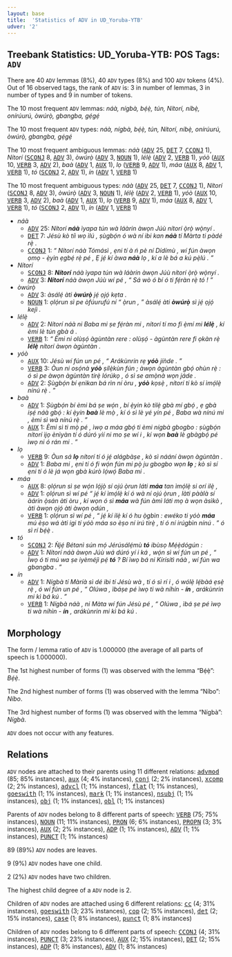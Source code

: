 ```yaml
---
layout: base
title:  'Statistics of ADV in UD_Yoruba-YTB'
udver: '2'
---
```


## Treebank Statistics: UD_Yoruba-YTB: POS Tags: `ADV`

There are 40 `ADV` lemmas (8%), 40 `ADV` types (8%) and 100 `ADV` tokens (4%).
Out of 16 observed tags, the rank of `ADV` is: 3 in number of lemmas, 3 in number of types and 9 in number of tokens.

The 10 most frequent `ADV` lemmas: <em>náà, nígbà, bẹ́ẹ̀, tún, Nítorí, níbẹ̀, onírúurú, òwúrọ̀, gbangba, gẹ́gẹ́</em>

The 10 most frequent `ADV` types:  <em>náà, nígbà, bẹ́ẹ̀, tún, Nítorí, níbẹ̀, onírúurú, òwúrọ̀, gbangba, gẹ́gẹ́</em>

The 10 most frequent ambiguous lemmas: <em>náà</em> (<tt><a href="yo_ytb-pos-ADV.html">ADV</a></tt> 25, <tt><a href="yo_ytb-pos-DET.html">DET</a></tt> 7, <tt><a href="yo_ytb-pos-CCONJ.html">CCONJ</a></tt> 1), <em>Nítorí</em> (<tt><a href="yo_ytb-pos-SCONJ.html">SCONJ</a></tt> 8, <tt><a href="yo_ytb-pos-ADV.html">ADV</a></tt> 3), <em>òwúrọ̀</em> (<tt><a href="yo_ytb-pos-ADV.html">ADV</a></tt> 3, <tt><a href="yo_ytb-pos-NOUN.html">NOUN</a></tt> 1), <em>lélẹ̀</em> (<tt><a href="yo_ytb-pos-ADV.html">ADV</a></tt> 2, <tt><a href="yo_ytb-pos-VERB.html">VERB</a></tt> 1), <em>yóò</em> (<tt><a href="yo_ytb-pos-AUX.html">AUX</a></tt> 10, <tt><a href="yo_ytb-pos-VERB.html">VERB</a></tt> 3, <tt><a href="yo_ytb-pos-ADV.html">ADV</a></tt> 2), <em>baà</em> (<tt><a href="yo_ytb-pos-ADV.html">ADV</a></tt> 1, <tt><a href="yo_ytb-pos-AUX.html">AUX</a></tt> 1), <em>lọ</em> (<tt><a href="yo_ytb-pos-VERB.html">VERB</a></tt> 9, <tt><a href="yo_ytb-pos-ADV.html">ADV</a></tt> 1), <em>máa</em> (<tt><a href="yo_ytb-pos-AUX.html">AUX</a></tt> 8, <tt><a href="yo_ytb-pos-ADV.html">ADV</a></tt> 1, <tt><a href="yo_ytb-pos-VERB.html">VERB</a></tt> 1), <em>tó</em> (<tt><a href="yo_ytb-pos-SCONJ.html">SCONJ</a></tt> 2, <tt><a href="yo_ytb-pos-ADV.html">ADV</a></tt> 1), <em>ín</em> (<tt><a href="yo_ytb-pos-ADV.html">ADV</a></tt> 1, <tt><a href="yo_ytb-pos-VERB.html">VERB</a></tt> 1)

The 10 most frequent ambiguous types:  <em>náà</em> (<tt><a href="yo_ytb-pos-ADV.html">ADV</a></tt> 25, <tt><a href="yo_ytb-pos-DET.html">DET</a></tt> 7, <tt><a href="yo_ytb-pos-CCONJ.html">CCONJ</a></tt> 1), <em>Nítorí</em> (<tt><a href="yo_ytb-pos-SCONJ.html">SCONJ</a></tt> 8, <tt><a href="yo_ytb-pos-ADV.html">ADV</a></tt> 3), <em>òwúrọ̀</em> (<tt><a href="yo_ytb-pos-ADV.html">ADV</a></tt> 3, <tt><a href="yo_ytb-pos-NOUN.html">NOUN</a></tt> 1), <em>lélẹ̀</em> (<tt><a href="yo_ytb-pos-ADV.html">ADV</a></tt> 2, <tt><a href="yo_ytb-pos-VERB.html">VERB</a></tt> 1), <em>yóò</em> (<tt><a href="yo_ytb-pos-AUX.html">AUX</a></tt> 10, <tt><a href="yo_ytb-pos-VERB.html">VERB</a></tt> 3, <tt><a href="yo_ytb-pos-ADV.html">ADV</a></tt> 2), <em>baà</em> (<tt><a href="yo_ytb-pos-ADV.html">ADV</a></tt> 1, <tt><a href="yo_ytb-pos-AUX.html">AUX</a></tt> 1), <em>lọ</em> (<tt><a href="yo_ytb-pos-VERB.html">VERB</a></tt> 9, <tt><a href="yo_ytb-pos-ADV.html">ADV</a></tt> 1), <em>máa</em> (<tt><a href="yo_ytb-pos-AUX.html">AUX</a></tt> 8, <tt><a href="yo_ytb-pos-ADV.html">ADV</a></tt> 1, <tt><a href="yo_ytb-pos-VERB.html">VERB</a></tt> 1), <em>tó</em> (<tt><a href="yo_ytb-pos-SCONJ.html">SCONJ</a></tt> 2, <tt><a href="yo_ytb-pos-ADV.html">ADV</a></tt> 1), <em>ín</em> (<tt><a href="yo_ytb-pos-ADV.html">ADV</a></tt> 1, <tt><a href="yo_ytb-pos-VERB.html">VERB</a></tt> 1)


* <em>náà</em>
  * <tt><a href="yo_ytb-pos-ADV.html">ADV</a></tt> 25: <em>Nítorí <b>náà</b> ìyapa tún wà láàrin àwọn Júù nítorí ọ̀rọ̀ wọ̀nyí .</em>
  * <tt><a href="yo_ytb-pos-DET.html">DET</a></tt> 7: <em>Jésù kò tíì wọ ìlú , ṣùgbọ́n ó wà ní ibi kan <b>náà</b> tí Màrta ti pàdé rẹ̀ .</em>
  * <tt><a href="yo_ytb-pos-CCONJ.html">CCONJ</a></tt> 1: <em>“ Nítorí náà Tómásì , ẹni tí à ń pè ní Dídímù , wí fún àwọn ọmọ - ẹ̀yìn ẹgbẹ́ rẹ̀ pé , Ẹ jẹ́ kí àwa <b>náà</b> lọ , kí a lè bá a kú pẹ̀lú . ”</em>
* <em>Nítorí</em>
  * <tt><a href="yo_ytb-pos-SCONJ.html">SCONJ</a></tt> 8: <em><b>Nítorí</b> náà ìyapa tún wà láàrin àwọn Júù nítorí ọ̀rọ̀ wọ̀nyí .</em>
  * <tt><a href="yo_ytb-pos-ADV.html">ADV</a></tt> 3: <em><b>Nítorí</b> náà àwọn Júù wí pé , “ Sá wò ó bí ó ti fẹ́ràn rẹ̀ tó ! ”</em>
* <em>òwúrọ̀</em>
  * <tt><a href="yo_ytb-pos-ADV.html">ADV</a></tt> 3: <em>àsálẹ́ àti <b>òwúrọ̀</b> jẹ́ ọjọ́ kẹta .</em>
  * <tt><a href="yo_ytb-pos-NOUN.html">NOUN</a></tt> 1: <em>ọlọ́run sì pe òfúurufú ní “ ọ̀run , ” àsálẹ́ àti <b>òwúrọ̀</b> sì jẹ́ ọjọ́ kejì .</em>
* <em>lélẹ̀</em>
  * <tt><a href="yo_ytb-pos-ADV.html">ADV</a></tt> 2: <em>Nítorí náà ni Baba mi ṣe fẹ́ràn mi , nítorí tí mo fi ẹ̀mí mi <b>lélẹ̀</b> , kí èmi lè tún gbà á .</em>
  * <tt><a href="yo_ytb-pos-VERB.html">VERB</a></tt> 1: <em>“ Èmi ni olùṣọ́ àgùntàn rere : olùṣọ́ - àgùntàn rere fi ọkàn rẹ̀ <b>lélẹ̀</b> nítorí àwọn àgùntàn .</em>
* <em>yóò</em>
  * <tt><a href="yo_ytb-pos-AUX.html">AUX</a></tt> 10: <em>Jésù wí fún un pé , “ Arákùnrin rẹ <b>yóò</b> jíǹde . ”</em>
  * <tt><a href="yo_ytb-pos-VERB.html">VERB</a></tt> 3: <em>Òun ni osọ́nà <b>yóò</b> ṣílẹ̀kùn fún ; àwọn àgùntàn gbọ́ ohùn rẹ̀ : ó sì pe àwọn àgùntàn tirẹ̀ lórúkọ , ó sì se amọ̀nà wọn jáde .</em>
  * <tt><a href="yo_ytb-pos-ADV.html">ADV</a></tt> 2: <em>Ṣùgbọ́n bí ẹnìkan bá rìn ní òru , <b>yóò</b> kọsẹ̀ , nítorí tí kò sí ìmọ́lẹ̀ nínú rẹ̀ . ”</em>
* <em>baà</em>
  * <tt><a href="yo_ytb-pos-ADV.html">ADV</a></tt> 1: <em>Ṣùgbọ́n bí èmi bá ṣe wọ́n , bí ẹ̀yin kò tilẹ̀ gbà mí gbọ́ , ẹ gbà iṣẹ́ náà gbọ́ : kí ẹ̀yin <b>baà</b> lè mọ̀ , kí ó sì lè yé yín pé , Baba wà nínú mi , èmi sì wà nínú rẹ̀ . ”</em>
  * <tt><a href="yo_ytb-pos-AUX.html">AUX</a></tt> 1: <em>Èmi sì ti mọ̀ pé , ìwọ a máa gbọ́ ti èmi nígbà gbogbo : ṣùgbọ́n nítorí ìjọ ènìyàn tí ó dúró yìí ni mo ṣe wí i , kí wọn <b>baà</b> lè gbàgbọ́ pé ìwọ ni ó rán mi . ”</em>
* <em>lọ</em>
  * <tt><a href="yo_ytb-pos-VERB.html">VERB</a></tt> 9: <em>Òun sá <b>lọ</b> nítorí tí ó jẹ́ alágbàṣe , kò sì náání àwọn àgùntàn .</em>
  * <tt><a href="yo_ytb-pos-ADV.html">ADV</a></tt> 1: <em>Baba mi , ẹni tí ó fi wọ́n fún mi pọ̀ ju gbogbo wọn <b>lọ</b> ; kò sì sí ẹni tí ó lè já wọn gbà kúrò lọ́wọ́ Baba mi .</em>
* <em>máa</em>
  * <tt><a href="yo_ytb-pos-AUX.html">AUX</a></tt> 8: <em>ọlọ́run sì ṣe wọ́n lọ́jọ̀ sí ojú ọ̀run láti <b>máa</b> tan ìmọ́lẹ̀ si orí ilẹ̀ ,</em>
  * <tt><a href="yo_ytb-pos-ADV.html">ADV</a></tt> 1: <em>ọlọ́run sì wí pé “ jẹ́ kí ìmọ́lẹ̀ kí ó wà ní ojú ọ̀run , làti pààlà sí àárin ọ̀sán àti òru , kí wọn ó sì <b>máa</b> wà fún àmì láti mọ à wọn àsìkò , àti àwọn ọjọ́ àti àwọn ọdún ,</em>
  * <tt><a href="yo_ytb-pos-VERB.html">VERB</a></tt> 1: <em>ọlọ́run sì wí pé , “ jẹ́ kí ilẹ̀ kí ó hu ọ̀gbìn : ewéko ti yóò <b>máa</b> mú èṣo wá àti igi tí yóò máa so èṣo ní irú tirẹ̀ , tí ó ní irúgbìn nínú . ” ó sì rí bẹ́ẹ̀ .</em>
* <em>tó</em>
  * <tt><a href="yo_ytb-pos-SCONJ.html">SCONJ</a></tt> 2: <em>Ǹjẹ́ Bétanì sún mọ́ Jérúsálẹ́mù <b>tó</b> ibùsọ Mẹ́ẹ̀dógún :</em>
  * <tt><a href="yo_ytb-pos-ADV.html">ADV</a></tt> 1: <em>Nítorí náà àwọn Júù wá dúró yí i ká , wọ́n sì wí fún un pé , “ Ìwọ ó ti mú wa ṣe iyèméjì pẹ́ <b>tó</b> ? Bí ìwọ bá ni Kírísítì náà , wí fún wa gbangba . ”</em>
* <em>ín</em>
  * <tt><a href="yo_ytb-pos-ADV.html">ADV</a></tt> 1: <em>Nígbà tí Màríà sì dé ibi tí Jésù wà , tí ó sì rí i , ó wólẹ̀ lẹ́bàá ẹsẹ̀ rẹ̀ , ó wí fún un pé , “ Olúwa , ìbáṣe pé ìwọ ti wà níhín - <b>ín</b> , arákùnrin mi kì bá kú . ”</em>
  * <tt><a href="yo_ytb-pos-VERB.html">VERB</a></tt> 1: <em>Nígbà náà , ni Màta wí fún Jésù pé , “ Olúwa , ìbá ṣe pé ìwọ ti wà níhìn - <b>ín</b> , arákùnrin mi kì bá kú .</em>

## Morphology

The form / lemma ratio of `ADV` is 1.000000 (the average of all parts of speech is 1.000000).

The 1st highest number of forms (1) was observed with the lemma “Bẹ́ẹ̀”: <em>Bẹ́ẹ̀</em>.

The 2nd highest number of forms (1) was observed with the lemma “Níbo”: <em>Níbo</em>.

The 3rd highest number of forms (1) was observed with the lemma “Nígbà”: <em>Nígbà</em>.

`ADV` does not occur with any features.


## Relations

`ADV` nodes are attached to their parents using 11 different relations: <tt><a href="yo_ytb-dep-advmod.html">advmod</a></tt> (85; 85% instances), <tt><a href="yo_ytb-dep-aux.html">aux</a></tt> (4; 4% instances), <tt><a href="yo_ytb-dep-conj.html">conj</a></tt> (2; 2% instances), <tt><a href="yo_ytb-dep-xcomp.html">xcomp</a></tt> (2; 2% instances), <tt><a href="yo_ytb-dep-advcl.html">advcl</a></tt> (1; 1% instances), <tt><a href="yo_ytb-dep-flat.html">flat</a></tt> (1; 1% instances), <tt><a href="yo_ytb-dep-goeswith.html">goeswith</a></tt> (1; 1% instances), <tt><a href="yo_ytb-dep-mark.html">mark</a></tt> (1; 1% instances), <tt><a href="yo_ytb-dep-nsubj.html">nsubj</a></tt> (1; 1% instances), <tt><a href="yo_ytb-dep-obj.html">obj</a></tt> (1; 1% instances), <tt><a href="yo_ytb-dep-obl.html">obl</a></tt> (1; 1% instances)

Parents of `ADV` nodes belong to 8 different parts of speech: <tt><a href="yo_ytb-pos-VERB.html">VERB</a></tt> (75; 75% instances), <tt><a href="yo_ytb-pos-NOUN.html">NOUN</a></tt> (11; 11% instances), <tt><a href="yo_ytb-pos-PRON.html">PRON</a></tt> (6; 6% instances), <tt><a href="yo_ytb-pos-PROPN.html">PROPN</a></tt> (3; 3% instances), <tt><a href="yo_ytb-pos-AUX.html">AUX</a></tt> (2; 2% instances), <tt><a href="yo_ytb-pos-ADP.html">ADP</a></tt> (1; 1% instances), <tt><a href="yo_ytb-pos-ADV.html">ADV</a></tt> (1; 1% instances), <tt><a href="yo_ytb-pos-PUNCT.html">PUNCT</a></tt> (1; 1% instances)

89 (89%) `ADV` nodes are leaves.

9 (9%) `ADV` nodes have one child.

2 (2%) `ADV` nodes have two children.

The highest child degree of a `ADV` node is 2.

Children of `ADV` nodes are attached using 6 different relations: <tt><a href="yo_ytb-dep-cc.html">cc</a></tt> (4; 31% instances), <tt><a href="yo_ytb-dep-goeswith.html">goeswith</a></tt> (3; 23% instances), <tt><a href="yo_ytb-dep-cop.html">cop</a></tt> (2; 15% instances), <tt><a href="yo_ytb-dep-det.html">det</a></tt> (2; 15% instances), <tt><a href="yo_ytb-dep-case.html">case</a></tt> (1; 8% instances), <tt><a href="yo_ytb-dep-punct.html">punct</a></tt> (1; 8% instances)

Children of `ADV` nodes belong to 6 different parts of speech: <tt><a href="yo_ytb-pos-CCONJ.html">CCONJ</a></tt> (4; 31% instances), <tt><a href="yo_ytb-pos-PUNCT.html">PUNCT</a></tt> (3; 23% instances), <tt><a href="yo_ytb-pos-AUX.html">AUX</a></tt> (2; 15% instances), <tt><a href="yo_ytb-pos-DET.html">DET</a></tt> (2; 15% instances), <tt><a href="yo_ytb-pos-ADP.html">ADP</a></tt> (1; 8% instances), <tt><a href="yo_ytb-pos-ADV.html">ADV</a></tt> (1; 8% instances)

